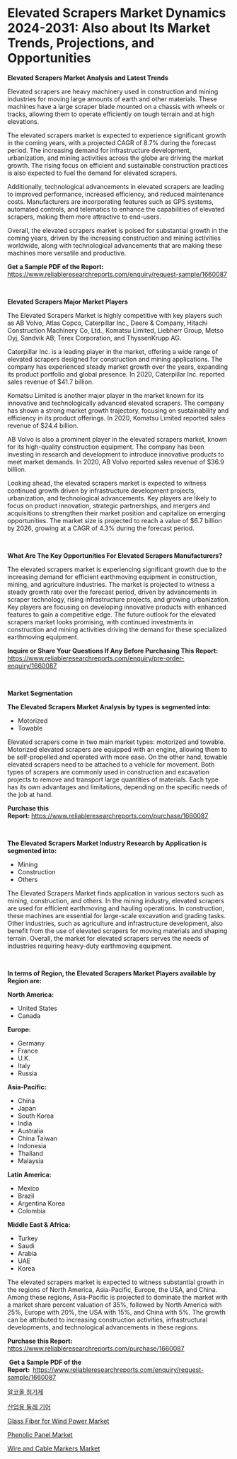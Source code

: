 <p><h1>Elevated Scrapers Market Dynamics 2024-2031: Also about Its Market Trends, Projections, and Opportunities</h1></p><p><strong>Elevated Scrapers Market Analysis and Latest Trends</strong></p>
<p><p>Elevated scrapers are heavy machinery used in construction and mining industries for moving large amounts of earth and other materials. These machines have a large scraper blade mounted on a chassis with wheels or tracks, allowing them to operate efficiently on tough terrain and at high elevations.</p><p>The elevated scrapers market is expected to experience significant growth in the coming years, with a projected CAGR of 8.7% during the forecast period. The increasing demand for infrastructure development, urbanization, and mining activities across the globe are driving the market growth. The rising focus on efficient and sustainable construction practices is also expected to fuel the demand for elevated scrapers.</p><p>Additionally, technological advancements in elevated scrapers are leading to improved performance, increased efficiency, and reduced maintenance costs. Manufacturers are incorporating features such as GPS systems, automated controls, and telematics to enhance the capabilities of elevated scrapers, making them more attractive to end-users.</p><p>Overall, the elevated scrapers market is poised for substantial growth in the coming years, driven by the increasing construction and mining activities worldwide, along with technological advancements that are making these machines more versatile and productive.</p></p>
<p><strong>Get a Sample PDF of the Report:&nbsp;</strong> <a href="https://www.reliableresearchreports.com/enquiry/request-sample/1660087">https://www.reliableresearchreports.com/enquiry/request-sample/1660087</a></p>
<p>&nbsp;</p>
<p><strong>Elevated Scrapers Major Market Players</strong></p>
<p><p>The Elevated Scrapers Market is highly competitive with key players such as AB Volvo, Atlas Copco, Caterpillar Inc., Deere & Company, Hitachi Construction Machinery Co, Ltd., Komatsu Limited, Liebherr Group, Metso Oyj, Sandvik AB, Terex Corporation, and ThyssenKrupp AG.</p><p>Caterpillar Inc. is a leading player in the market, offering a wide range of elevated scrapers designed for construction and mining applications. The company has experienced steady market growth over the years, expanding its product portfolio and global presence. In 2020, Caterpillar Inc. reported sales revenue of $41.7 billion.</p><p>Komatsu Limited is another major player in the market known for its innovative and technologically advanced elevated scrapers. The company has shown a strong market growth trajectory, focusing on sustainability and efficiency in its product offerings. In 2020, Komatsu Limited reported sales revenue of $24.4 billion.</p><p>AB Volvo is also a prominent player in the elevated scrapers market, known for its high-quality construction equipment. The company has been investing in research and development to introduce innovative products to meet market demands. In 2020, AB Volvo reported sales revenue of $36.9 billion.</p><p>Looking ahead, the elevated scrapers market is expected to witness continued growth driven by infrastructure development projects, urbanization, and technological advancements. Key players are likely to focus on product innovation, strategic partnerships, and mergers and acquisitions to strengthen their market position and capitalize on emerging opportunities. The market size is projected to reach a value of $6.7 billion by 2026, growing at a CAGR of 4.3% during the forecast period.</p></p>
<p>&nbsp;</p>
<p><strong>What Are The Key Opportunities For Elevated Scrapers Manufacturers?</strong></p>
<p><p>The elevated scrapers market is experiencing significant growth due to the increasing demand for efficient earthmoving equipment in construction, mining, and agriculture industries. The market is projected to witness a steady growth rate over the forecast period, driven by advancements in scraper technology, rising infrastructure projects, and growing urbanization. Key players are focusing on developing innovative products with enhanced features to gain a competitive edge. The future outlook for the elevated scrapers market looks promising, with continued investments in construction and mining activities driving the demand for these specialized earthmoving equipment.</p></p>
<p><strong>Inquire or Share Your Questions If Any Before Purchasing This Report:</strong> <a href="https://www.reliableresearchreports.com/enquiry/pre-order-enquiry/1660087">https://www.reliableresearchreports.com/enquiry/pre-order-enquiry/1660087</a></p>
<p>&nbsp;</p>
<p><strong>Market Segmentation</strong></p>
<p><strong>The Elevated Scrapers Market Analysis by types is segmented into:</strong></p>
<p><ul><li>Motorized</li><li>Towable</li></ul></p>
<p><p>Elevated scrapers come in two main market types: motorized and towable. Motorized elevated scrapers are equipped with an engine, allowing them to be self-propelled and operated with more ease. On the other hand, towable elevated scrapers need to be attached to a vehicle for movement. Both types of scrapers are commonly used in construction and excavation projects to remove and transport large quantities of materials. Each type has its own advantages and limitations, depending on the specific needs of the job at hand.</p></p>
<p><strong>Purchase this Report:&nbsp;</strong><a href="https://www.reliableresearchreports.com/purchase/1660087">https://www.reliableresearchreports.com/purchase/1660087</a></p>
<p>&nbsp;</p>
<p><strong>The Elevated Scrapers Market Industry Research by Application is segmented into:</strong></p>
<p><ul><li>Mining</li><li>Construction</li><li>Others</li></ul></p>
<p><p>The Elevated Scrapers Market finds application in various sectors such as mining, construction, and others. In the mining industry, elevated scrapers are used for efficient earthmoving and hauling operations. In construction, these machines are essential for large-scale excavation and grading tasks. Other industries, such as agriculture and infrastructure development, also benefit from the use of elevated scrapers for moving materials and shaping terrain. Overall, the market for elevated scrapers serves the needs of industries requiring heavy-duty earthmoving equipment.</p></p>
<p>&nbsp;</p>
<p><strong>In terms of Region, the Elevated Scrapers Market Players available by Region are:</strong></p>
<p>
    <p> <strong> North America: </strong>
        <ul>
            <li>United States</li>
            <li>Canada</li>
        </ul>
        </p> 
    <p> <strong> Europe: </strong>
        <ul>
            <li>Germany</li>
            <li>France</li>
            <li>U.K.</li>
            <li>Italy</li>
            <li>Russia</li>
        </ul>
        </p> 
    <p> <strong> Asia-Pacific: </strong>
        <ul>
            <li>China</li>
            <li>Japan</li>
            <li>South Korea</li>
            <li>India</li>
            <li>Australia</li>
            <li>China Taiwan</li>
            <li>Indonesia</li>
            <li>Thailand</li>
            <li>Malaysia</li>
        </ul>
        </p> 
    <p> <strong> Latin America: </strong>
        <ul>
            <li>Mexico</li>
            <li>Brazil</li>
            <li>Argentina Korea</li>
            <li>Colombia</li>
        </ul>
        </p> 
    <p> <strong> Middle East & Africa: </strong>
        <ul>
            <li>Turkey</li>
            <li>Saudi</li>
            <li>Arabia</li>
            <li>UAE</li>
            <li>Korea</li>
        </ul>
    </p>
    </p>
<p><p>The elevated scrapers market is expected to witness substantial growth in the regions of North America, Asia-Pacific, Europe, the USA, and China. Among these regions, Asia-Pacific is projected to dominate the market with a market share percent valuation of 35%, followed by North America with 25%, Europe with 20%, the USA with 15%, and China with 5%. The growth can be attributed to increasing construction activities, infrastructural developments, and technological advancements in these regions.</p></p>
<p><strong>Purchase this Report: </strong><a href="https://www.reliableresearchreports.com/purchase/1660087">https://www.reliableresearchreports.com/purchase/1660087</a></p>
<p>&nbsp;<strong>Get a Sample PDF of the Report:&nbsp;&nbsp;</strong><a href="https://www.reliableresearchreports.com/enquiry/request-sample/1660087">https://www.reliableresearchreports.com/enquiry/request-sample/1660087</a></p>
<p><strong></strong></p>
<p><p><a href="https://medium.com/@robandloriedavis/%EC%A3%BC%EC%A0%95-%EC%A6%9D%EA%B0%80%EC%A0%9C-%EC%8B%9C%EC%9E%A5-%EA%B7%9C%EB%AA%A8-%EC%8B%9C%EC%9E%A5-%EC%A0%84%EB%A7%9D-%EB%B0%8F-%EC%8B%9C%EC%9E%A5-%EC%98%88%EC%B8%A1-2024%EB%85%84%EB%B6%80%ED%84%B0-2031%EB%85%84-70e34a310889">알코올 첨가제</a></p><p><a href="https://medium.com/@kenza.eliraki/%EC%82%B0%EC%97%85%EC%9A%A9-%EA%B8%B0%EC%96%B4-%EB%B0%8F-%EA%B8%B0%EC%96%B4-%EC%8B%9C%EC%9E%A5-%EB%A9%94%ED%8A%B8%EB%A6%AD%EC%8A%A4%EB%A5%BC-%ED%95%B4%EB%8F%85-%EC%8B%9C%EC%9E%A5-%EC%A0%90%EC%9C%A0%EC%9C%A8-%ED%8A%B8%EB%A0%8C%EB%93%9C-%EB%B0%8F-%EC%84%B1%EC%9E%A5-%ED%8C%A8%ED%84%B4-6cc1fc26a6b5">산업용 둘레 기어</a></p><p><a href="https://copper-carbon-84f.notion.site/Glass-Fiber-for-Wind-Power-Market-Provides-a-Comprehensive-Analysis-Including-a-Macro-Overview-of-th-5be6bf46aec2450fadd67a3c97c5a316">Glass Fiber for Wind Power Market</a></p><p><a href="https://view.publitas.com/reportprime-1/phenolic-panel-market-size-growth-and-forecast-from-2024-2031/">Phenolic Panel Market</a></p><p><a href="https://view.publitas.com/reportprime-1/wire-and-cable-markers-market-growth-market-trends-covid-19-impact-and-forecasts-for-period-from-2024-2031/">Wire and Cable Markers Market</a></p></p>